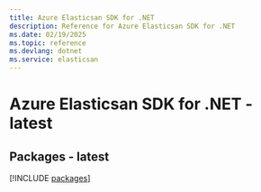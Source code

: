 ```yaml
---
title: Azure Elasticsan SDK for .NET
description: Reference for Azure Elasticsan SDK for .NET
ms.date: 02/19/2025
ms.topic: reference
ms.devlang: dotnet
ms.service: elasticsan
---
```

# Azure Elasticsan SDK for .NET - latest
## Packages - latest
[!INCLUDE [packages](elasticsan-index.md)]